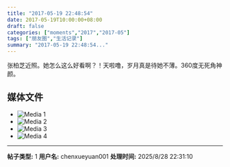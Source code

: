 ```yaml
---
title: "2017-05-19 22:48:54"
date: 2017-05-19T10:00:00+08:00
draft: false
categories: ["moments","2017","2017-05"]
tags: ["朋友圈","生活记录"]
summary: "2017-05-19 22:48:54..."
---
```


张柏芝近照。她怎么这么好看啊？！天啦噜，岁月真是待她不薄。360度无死角神颜。

## 媒体文件

- ![Media 1](/Moments/photos/2017-05-19/201705192248540.jpg)
- ![Media 2](/Moments/photos/2017-05-19/201705192248541.jpg)
- ![Media 3](/Moments/photos/2017-05-19/201705192248542.jpg)
- ![Media 4](/Moments/photos/2017-05-19/201705192248543.jpg)

---

**帖子类型:** 1
**用户名:** chenxueyuan001
**处理时间:** 2025/8/28 22:31:10
